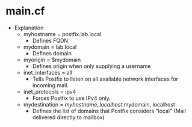 # main.cf
- Explanation
  - myhostname = postfix.lab.local
    - Defines FQDN
  - mydomain = lab.local
    - Defines domain
  - myorigin = $mydomain
    - Defines origin when only supplying a username 
  - inet_interfaces = all
    - Tells Postfix to listen on all available network interfaces for incoming mail.
  - inet_protocols = ipv4
    - Forces Postfix to use IPv4 only.
  - mydestination = $myhostname, localhost.$mydomain, localhost
    - Defines the list of domains that Postfix considers "local" (Mail delivered directly to mailbox)
